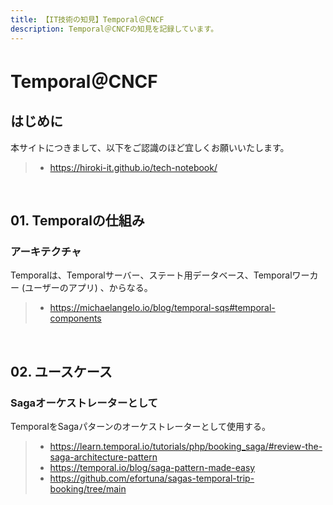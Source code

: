 ```yaml
---
title: 【IT技術の知見】Temporal＠CNCF
description: Temporal＠CNCFの知見を記録しています。
---
```


# Temporal＠CNCF

## はじめに

本サイトにつきまして、以下をご認識のほど宜しくお願いいたします。

> - https://hiroki-it.github.io/tech-notebook/

<br>

## 01. Temporalの仕組み

### アーキテクチャ

Temporalは、Temporalサーバー、ステート用データベース、Temporalワーカー (ユーザーのアプリ) 、からなる。

> - https://michaelangelo.io/blog/temporal-sqs#temporal-components

<br>

## 02. ユースケース

### Sagaオーケストレーターとして

TemporalをSagaパターンのオーケストレーターとして使用する。

> - https://learn.temporal.io/tutorials/php/booking_saga/#review-the-saga-architecture-pattern
> - https://temporal.io/blog/saga-pattern-made-easy
> - https://github.com/efortuna/sagas-temporal-trip-booking/tree/main

<br>
